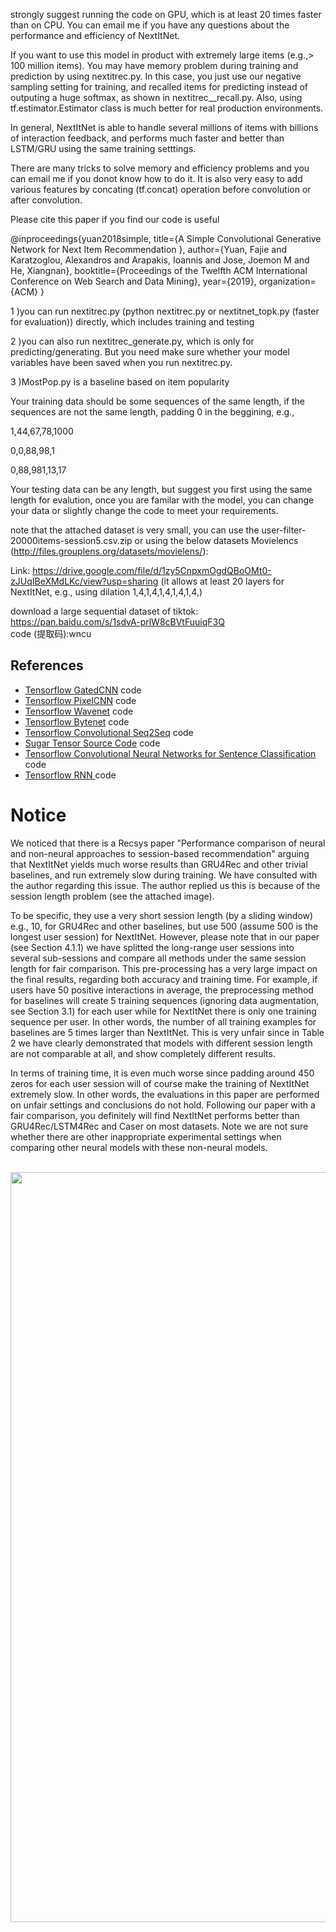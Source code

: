 strongly suggest running the code on GPU, which is at least 20 times faster than on CPU. 
You can email me if you have any questions about the performance and efficiency of NextItNet.


If you want to use this model in product with extremely large items (e.g.,> 100 million items). You may have memory problem during training and prediction by using nextitrec.py. In this case, you just use our negative sampling setting for training, and recalled items for predicting instead of outputing a huge softmax, as shown in nextitrec__recall.py. Also, using  tf.estimator.Estimator class is much better for real production environments.

In general, NextItNet is able to handle several millions of items with billions of interaction feedback, and performs much faster and better than LSTM/GRU using the same training setttings.

There are many tricks to solve memory and efficiency problems and you can email me if you donot know how to do it. It is also very easy to add various features by concating (tf.concat) operation before convolution or after convolution.



Please cite this paper if you find our code is useful

@inproceedings{yuan2018simple,
  title={A Simple Convolutional Generative Network for Next Item Recommendation },
  author={Yuan, Fajie and Karatzoglou, Alexandros and Arapakis, Ioannis and Jose, Joemon M and He, Xiangnan},
  booktitle={Proceedings of the Twelfth ACM International Conference on Web Search and Data Mining},
  year={2019},
  organization={ACM}
}


1 )you can run nextitrec.py (python nextitrec.py or nextitnet_topk.py (faster for evaluation)) directly, which includes training and testing

2 )you can also run nextitrec_generate.py, which is only for predicting/generating. But you need make sure whether your model 
variables have been saved when you run nextitrec.py. 

3 )MostPop.py is a baseline based on item popularity


Your training data should be some sequences of the same length, if the sequences are not the same length, padding 0 in the beggining, e.g.,

1,44,67,78,1000

0,0,88,98,1

0,88,981,13,17

Your testing data can be any length, but suggest you first using the same length for evalution, once you are familar with the model, you can change your data or slightly change the code to meet your requirements.


note that the attached dataset is very small, you can use the user-filter-20000items-session5.csv.zip or using the below datasets
Movielencs (http://files.grouplens.org/datasets/movielens/):

Link:  https://drive.google.com/file/d/1zy5CnpxmOgdQBoOMt0-zJUqIBeXMdLKc/view?usp=sharing (it allows at least 20 layers for NextItNet, e.g., using dilation 1,4,1,4,1,4,1,4,1,4,)

download a large sequential dataset of tiktok: https://pan.baidu.com/s/1sdvA-prlW8cBVtFuuiqF3Q  
code (提取码):wncu





## References

- [Tensorflow GatedCNN][1] code
- [Tensorflow PixelCNN][2] code
- [Tensorflow Wavenet][3] code
- [Tensorflow Bytenet][4] code
- [Tensorflow Convolutional Seq2Seq][5] code
- [Sugar Tensor Source Code][6] code
- [Tensorflow Convolutional Neural Networks for Sentence Classification][7] code
- [Tensorflow RNN ][7] code


[1]:https://github.com/anantzoid/Language-Modeling-GatedCNN

[2]:https://github.com/openai/pixel-cnn

[3]:https://github.com/ibab/tensorflow-wavenet

[4]:https://github.com/paarthneekhara/byteNet-tensorflow

[5]:https://github.com/tobyyouup/conv_seq2seq

[6]:https://github.com/buriburisuri/sugartensor

[7]:https://github.com/dennybritz/cnn-text-classification-tf

[8]:https://github.com/tensorflow/models/tree/master/tutorials/rnn

# Notice


We noticed that there is a Recsys paper "Performance comparison of neural and non-neural approaches to session-based recommendation" arguing that NextItNet yields much worse results than GRU4Rec and other trivial baselines, and run extremely slow during training. We have consulted with the author regarding this issue. The author replied us this is because of the session length problem (see the attached image). 

To be specific, they use a very short session length (by a sliding window) e.g., 10, for GRU4Rec and other baselines, but use 500 (assume 500 is the longest user session) for NextItNet. However, please note that in our paper (see Section 4.1.1) we have splitted the long-range user sessions into several sub-sessions and compare all methods under the same session length for fair comparison. This pre-processing has a very large impact on the final results, regarding both accuracy and training time.
For example, if users have 50 positive interactions in average, the preprocessing method for baselines will create 5 training sequences (ignoring data augmentation, see Section 3.1) for each user while for NextItNet there is only one training sequence per user. In other words, the number of all training examples for baselines are 5 times larger than NextItNet. This is very unfair since in Table 2 we have clearly demonstrated that models with different session length are not comparable at all, and show completely different results. 

In terms of training time, it is even much worse since padding around 450 zeros for each user session will of course make the training of NextItNet extremely slow.  In other words, the evaluations in this paper are performed on unfair settings and conclusions do not hold. Following our paper with a fair comparison, you definitely will find NextItNet performs better than GRU4Rec/LSTM4Rec and Caser on most datasets. Note we are not sure whether there are other inappropriate experimental settings when comparing other neural models with these non-neural models.
<p align="center">
    <br>
    <img src="https://github.com/fajieyuan/nextitnet/blob/master/Data/author_reply.png" width="1200"/>
    <br>
<p>

